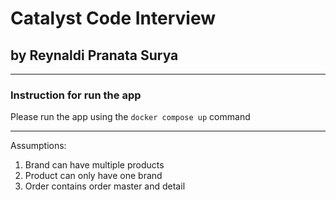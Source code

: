 # Catalyst Code Interview 
## by Reynaldi Pranata Surya ##
---
### Instruction for run the app ##
Please run the app using the `docker compose up` command

---
Assumptions:
1. Brand can have multiple products
2. Product can only have one brand
3. Order contains order master and detail